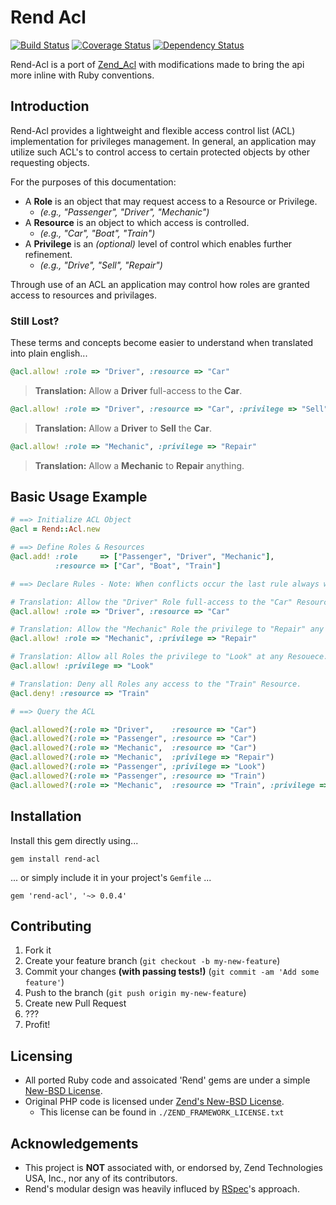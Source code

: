 # Rend Acl

[![Build Status](https://travis-ci.org/veloper/rend-acl.png?branch=master)](https://travis-ci.org/veloper/rend-acl)
[![Coverage Status](https://coveralls.io/repos/veloper/rend-acl/badge.png)](https://coveralls.io/r/veloper/rend-acl)
[![Dependency Status](https://gemnasium.com/veloper/rend-acl.png)](https://gemnasium.com/veloper/rend-acl)

Rend-Acl is a port of [Zend_Acl](http://framework.zend.com/manual/1.12/en/zend.acl.html) with modifications made to bring the api more inline with Ruby conventions.

## Introduction
Rend-Acl provides a lightweight and flexible access control list (ACL) implementation for privileges management. In general, an application may utilize such ACL's to control access to certain protected objects by other requesting objects.

For the purposes of this documentation:

* A **Role** is an object that may request access to a Resource or Privilege.
    * _(e.g., "Passenger", "Driver", "Mechanic")_
* A **Resource** is an object to which access is controlled.
    * _(e.g., "Car", "Boat", "Train")_
* A **Privilege** is an _(optional)_ level of control which enables further refinement.
    * _(e.g., "Drive", "Sell", "Repair")_

Through use of an ACL an application may control how roles are granted access to resources and privilages.

### Still Lost?
These terms and concepts become easier to understand when translated into plain english...

```ruby
@acl.allow! :role => "Driver", :resource => "Car"
```
> __Translation:__ Allow a **Driver** full-access to the **Car**.

```ruby
@acl.allow! :role => "Driver", :resource => "Car", :privilege => "Sell"
```
> __Translation:__ Allow a **Driver** to **Sell** the **Car**.

```ruby
@acl.allow! :role => "Mechanic", :privilege => "Repair"
```
> __Translation:__ Allow a **Mechanic** to **Repair** anything.


## Basic Usage Example

```ruby
# ==> Initialize ACL Object
@acl = Rend::Acl.new

# ==> Define Roles & Resources
@acl.add! :role     => ["Passenger", "Driver", "Mechanic"],
          :resource => ["Car", "Boat", "Train"]

# ==> Declare Rules - Note: When conflicts occur the last rule always wins!

# Translation: Allow the "Driver" Role full-access to the "Car" Resource.
@acl.allow! :role => "Driver", :resource => "Car"

# Translation: Allow the "Mechanic" Role the privilege to "Repair" any Resouece.
@acl.allow! :role => "Mechanic", :privilege => "Repair"

# Translation: Allow all Roles the privilege to "Look" at any Resouece.
@acl.allow! :privilege => "Look"

# Translation: Deny all Roles any access to the "Train" Resource.
@acl.deny! :resource => "Train"

# ==> Query the ACL

@acl.allowed?(:role => "Driver",    :resource => "Car")                           # TRUE
@acl.allowed?(:role => "Passenger", :resource => "Car")                           # FALSE
@acl.allowed?(:role => "Mechanic",  :resource => "Car")                           # FALSE
@acl.allowed?(:role => "Mechanic",  :privilege => "Repair")                       # TRUE
@acl.allowed?(:role => "Passenger", :privilege => "Look")                         # TRUE
@acl.allowed?(:role => "Passenger", :resource => "Train")                         # FALSE
@acl.allowed?(:role => "Mechanic",  :resource => "Train", :privilege => "Repair") # FALSE
```

## Installation

Install this gem directly using...

    gem install rend-acl

... or simply include it in your project's `Gemfile` ...

    gem 'rend-acl', '~> 0.0.4'



## Contributing

1. Fork it
2. Create your feature branch (`git checkout -b my-new-feature`)
3. Commit your changes **(with passing tests!)** (`git commit -am 'Add some feature'`)
4. Push to the branch (`git push origin my-new-feature`)
5. Create new Pull Request
6. ???
7. Profit!

## Licensing

* All ported Ruby code and assoicated 'Rend' gems are under a simple [New-BSD License](http://dan.doezema.com/licenses/new-bsd).
* Original PHP code is licensed under [Zend's New-BSD License](http://framework.zend.com/license/).
    * This license can be found in `./ZEND_FRAMEWORK_LICENSE.txt`

## Acknowledgements

* This project is **NOT** associated with, or endorsed by, Zend Technologies USA, Inc., nor any of its contributors.
* Rend's modular design was heavily influced by [RSpec](https://github.com/rspec/rspec)'s approach.